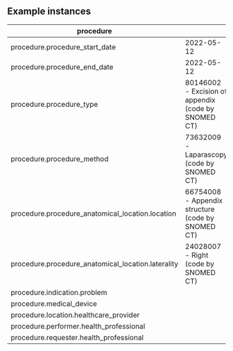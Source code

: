 ## Example instances

| procedure                                             |                   |
|-------------------------------------------------------|-------------------|
| procedure.procedure_start_date                        | 2022-05-12                  |     	                  
| procedure.procedure_end_date                          | 2022-05-12                  |
| procedure.procedure_type	                            | 80146002 - Excision of appendix (code by SNOMED CT)                  |
| procedure.procedure_method	                        | 73632009 - Laparascopy (code by SNOMED CT)                  |
| procedure.procedure_anatomical_location.location	    |  66754008 -  Appendix structure (code by SNOMED CT)                |
| procedure.procedure_anatomical_location.laterality	|    24028007 - Right (code by SNOMED CT)               |
| procedure.indication.problem	                        |                   |
| procedure.medical_device                              |                   |
| procedure.location.healthcare_provider	            |                   |
| procedure.performer.health_professional	            |                   |
| procedure.requester.health_professional	            |                   |
